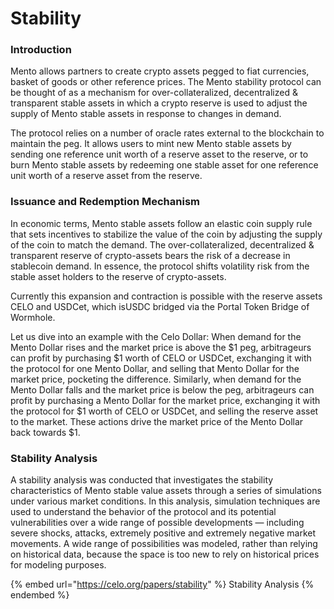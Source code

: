 # Stability

### Introduction

Mento allows partners to create crypto assets pegged to fiat currencies, basket of goods or other reference prices. The Mento stability protocol can be thought of as a mechanism for over-collateralized, decentralized & transparent stable assets in which a crypto reserve is used to adjust the supply of Mento stable assets in response to changes in demand.

The protocol relies on a number of oracle rates external to the blockchain to maintain the peg. It allows users to mint new Mento stable assets by sending one reference unit worth of a reserve asset to the reserve, or to burn Mento stable assets by redeeming  one stable asset for one reference unit worth of a reserve asset from the reserve.

### Issuance and Redemption Mechanism

In economic terms, Mento stable assets follow an elastic coin supply rule that sets incentives to stabilize the value of the coin by adjusting the supply of the coin to match the demand. The over-collateralized, decentralized & transparent reserve of crypto-assets bears the risk of a decrease in stablecoin demand. In essence, the protocol shifts volatility risk from the stable asset holders to the reserve of crypto-assets.

Currently this expansion and contraction is possible with the reserve assets CELO and USDCet, which isUSDC bridged via the Portal Token Bridge of Wormhole.

Let us dive into an example with the Celo Dollar: When demand for the Mento Dollar rises and the market price is above the $1 peg, arbitrageurs can profit by purchasing $1 worth of CELO or USDCet, exchanging it with the protocol for one Mento Dollar, and selling that Mento Dollar for the market price, pocketing the difference. Similarly, when demand for the Mento Dollar falls and the market price is below the peg, arbitrageurs can profit by purchasing a Mento Dollar for the market price, exchanging it with the protocol for $1 worth of CELO or USDCet, and selling the reserve asset to the market. These actions drive the market price of the Mento Dollar back towards $1.



### Stability Analysis

A stability analysis was conducted that investigates the stability characteristics of Mento stable value assets through a series of simulations under various market conditions. In this analysis, simulation techniques are used to understand the behavior of the protocol and its potential vulnerabilities over a wide range of possible developments — including severe shocks, attacks, extremely positive and extremely negative market movements. A wide range of possibilities was modeled, rather than relying on historical data, because the space is too new to rely on historical prices for modeling purposes.

{% embed url="https://celo.org/papers/stability" %}
Stability Analysis&#x20;
{% endembed %}



